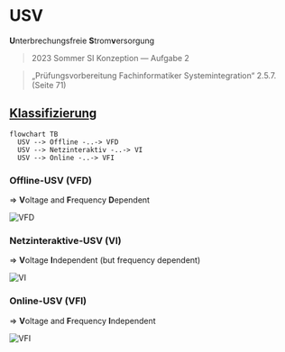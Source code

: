 # USV
**U**nterbrechungsfreie **S**trom**v**ersorgung

> 2023 Sommer SI Konzeption — Aufgabe 2

> „Prüfungsvorbereitung Fachinformatiker Systemintegration“ 2.5.7. (Seite 71)

## [Klassifizierung](https://de.wikipedia.org/wiki/Unterbrechungsfreie_Stromversorgung#Klassifizierung)

```mermaid
flowchart TB
  USV --> Offline -..-> VFD
  USV --> Netzinteraktiv -..-> VI
  USV --> Online -..-> VFI
```

### Offline-USV (VFD)
=> **V**oltage and **F**requency **D**ependent

![VFD](https://upload.wikimedia.org/wikipedia/commons/3/3b/UPS_VFD_-_Offline_UPS_%28German%29.svg)

### Netzinteraktive-USV (VI)
=> **V**oltage **I**ndependent (but frequency dependent)

![VI](https://upload.wikimedia.org/wikipedia/commons/0/08/VI_UPS_-_Line_Interactive_UPS_%28German%29.svg)

### Online-USV (VFI)
=> **V**oltage and **F**requency **I**ndependent

![VFI](https://upload.wikimedia.org/wikipedia/commons/8/83/VFI_UPS_-_Online_UPS_%28German%29.svg)
